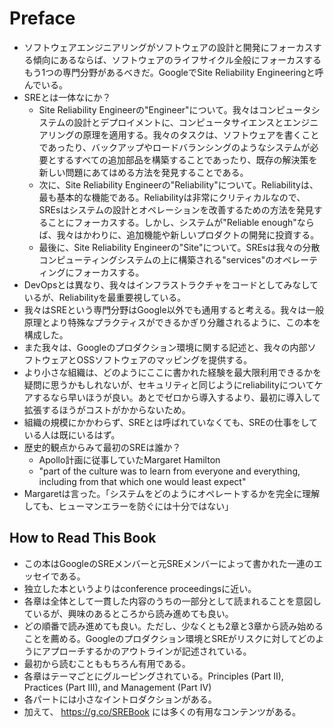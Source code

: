 # Preface

- ソフトウェアエンジニアリングがソフトウェアの設計と開発にフォーカスする傾向にあるならば、ソフトウェアのライフサイクル全般にフォーカスするもう1つの専門分野があるべきだ。GoogleでSite Reliability Engineeringと呼んでいる。
- SREとは一体なにか？
  - Site Reliability Engineerの"Engineer"について。我々はコンピュータシステムの設計とデプロイメントに、コンピュータサイエンスとエンジニアリングの原理を適用する。我々のタスクは、ソフトウェアを書くことであったり、バックアップやロードバランシングのようなシステムが必要とするすべての追加部品を構築することであったり、既存の解決策を新しい問題にあてはめる方法を発見することである。
  - 次に、Site Reliability Engineerの"Reliability"について。Reliabilityは、最も基本的な機能である。Reliabilityは非常にクリティカルなので、SREsはシステムの設計とオペレーションを改善するための方法を発見することにフォーカスする。しかし、システムが"Reliable enough"ならば、我々はかわりに、追加機能や新しいプロダクトの開発に投資する。
  - 最後に、Site Reliability Engineerの"Site"について。SREsは我々の分散コンピューティングシステムの上に構築される"services"のオペレーティングにフォーカスする。
- DevOpsとは異なり、我々はインフラストラクチャをコードとしてみなしているが、Reliabilityを最重要視している。
- 我々はSREという専門分野はGoogle以外でも通用すると考える。我々は一般原理とより特殊なプラクティスができるかぎり分離されるように、この本を構成した。
- また我々は、Googleのプロダクション環境に関する記述と、我々の内部ソフトウェアとOSSソフトウェアのマッピングを提供する。
- より小さな組織は、どのようにここに書かれた経験を最大限利用できるかを疑問に思うかもしれないが、セキュリティと同じようにreliabilityについてケアするなら早いほうが良い。あとでゼロから導入するより、最初に導入して拡張するほうがコストがかからないため。
- 組織の規模にかかわらず、SREとは呼ばれていなくても、SREの仕事をしている人は既にいるはず。
- 歴史的観点からみて最初のSREは誰か？
  - Apollo計画に従事していたMargaret Hamilton
  - "part of the culture was to learn from everyone and everything, including from that which one would least expect" 
- Margaretは言った。「システムをどのようにオペレートするかを完全に理解しても、ヒューマンエラーを防ぐには十分ではない」

## How to Read This Book

- この本はGoogleのSREメンバーと元SREメンバーによって書かれた一連のエッセイである。
- 独立した本というよりはconference proceedingsに近い。
- 各章は全体として一貫した内容のうちの一部分として読まれることを意図しているが、興味のあるところから読み進めても良い。
- どの順番で読み進めても良い。ただし、少なくとも2章と3章から読み始めることを薦める。Googleのプロダクション環境とSREがリスクに対してどのようにアプローチするかのアウトラインが記述されている。
- 最初から読むことももちろん有用である。
- 各章はテーマごとにグルーピングされている。Principles (Part II), Practices (Part III), and Management (Part IV)
- 各パートには小さなイントロダクションがある。
- 加えて、 https://g.co/SREBook には多くの有用なコンテンツがある。
